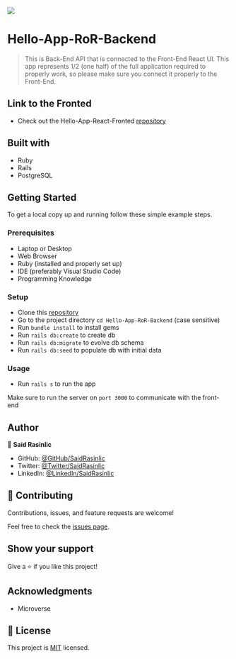 ![](https://img.shields.io/badge/Microverse-blueviolet)

# Hello-App-RoR-Backend

> This is Back-End API that is connected to the Front-End React UI. This app represents 1/2 (one half) of the full application required to properly work, so please make sure you connect it properly to the Front-End.


## Link to the Fronted

- Check out the Hello-App-React-Fronted [repository](https://github.com/SaidRasinlic/Hello-App-React-Fronted.git)

## Built with

- Ruby
- Rails
- PostgreSQL

## Getting Started

To get a local copy up and running follow these simple example steps.

### Prerequisites

- Laptop or Desktop
- Web Browser
- Ruby (installed and properly set up)
- IDE (preferably Visual Studio Code)
- Programming Knowledge

### Setup

- Clone this [repository](https://github.com/SaidRasinlic/Hello-App-RoR-Backend.git)
- Go to the project directory ```cd Hello-App-RoR-Backend``` (case sensitive)
- Run ```bundle install``` to install gems
- Run ```rails db:create``` to create db
- Run ```rails db:migrate``` to evolve db schema
- Run ```rails db:seed``` to populate db with initial data

### Usage

- Run ```rails s``` to run the app

Make sure to run the server on `port 3000` to communicate with the front-end

## Author

👤 **Said Rasinlic**

- GitHub: [@GitHub/SaidRasinlic](https://github.com/SaidRasinlic)
- Twitter: [@Twitter/SaidRasinlic](https://twitter.com/SaidRasinlic)
- LinkedIn: [@LinkedIn/SaidRasinlic](https://www.linkedin.com/in/SaidRasinlic)

## 🤝 Contributing

Contributions, issues, and feature requests are welcome!

Feel free to check the [issues page](../../issues/).

## Show your support

Give a ⭐️ if you like this project!

## Acknowledgments

- Microverse

## 📝 License

This project is [MIT](./LICENSE) licensed.